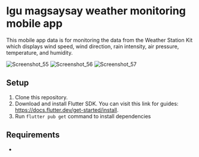# lgu magsaysay weather monitoring mobile app

This mobile app data is for monitoring the data from the Weather Station Kit which displays wind speed, wind direction, rain intensity, air pressure, temperature, and humidity.

![Screenshot_55](https://github.com/user-attachments/assets/9c23d514-1f82-4eb1-8b28-846a8cdc3b89)
![Screenshot_56](https://github.com/user-attachments/assets/d5591d05-5322-44c4-95fc-cb8f571fbde3)
![Screenshot_57](https://github.com/user-attachments/assets/e75d1ebd-ac02-4649-bcce-13343c8cc902)

## Setup

1. Clone this repository.
2. Download and install Flutter SDK. You can visit this link for guides: https://docs.flutter.dev/get-started/install.
3. Run `flutter pub get` command to install dependencies

## Requirements
  -
